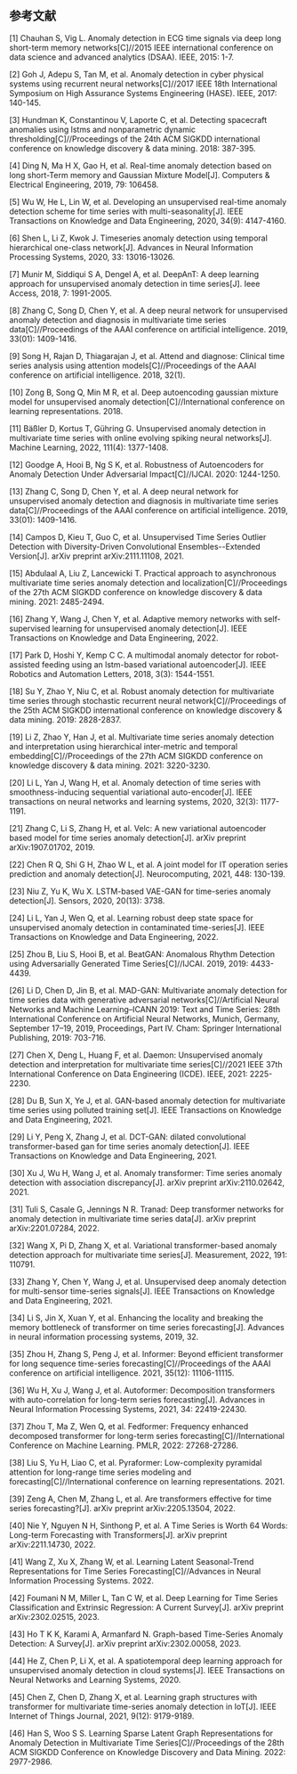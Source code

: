 ## 参考文献

[1] Chauhan S, Vig L. Anomaly detection in ECG time signals via deep long short-term memory networks[C]//2015 IEEE international conference on data science and advanced analytics (DSAA). IEEE, 2015: 1-7.

[2] Goh J, Adepu S, Tan M, et al. Anomaly detection in cyber physical systems using recurrent neural networks[C]//2017 IEEE 18th International Symposium on High Assurance Systems Engineering (HASE). IEEE, 2017: 140-145.

[3] Hundman K, Constantinou V, Laporte C, et al. Detecting spacecraft anomalies using lstms and nonparametric dynamic thresholding[C]//Proceedings of the 24th ACM SIGKDD international conference on knowledge discovery & data mining. 2018: 387-395.

[4] Ding N, Ma H X, Gao H, et al. Real-time anomaly detection based on long short-Term memory and Gaussian Mixture Model[J]. Computers & Electrical Engineering, 2019, 79: 106458.

[5] Wu W, He L, Lin W, et al. Developing an unsupervised real-time anomaly detection scheme for time series with multi-seasonality[J]. IEEE Transactions on Knowledge and Data Engineering, 2020, 34(9): 4147-4160.

[6] Shen L, Li Z, Kwok J. Timeseries anomaly detection using temporal hierarchical one-class network[J]. Advances in Neural Information Processing Systems, 2020, 33: 13016-13026.

[7] Munir M, Siddiqui S A, Dengel A, et al. DeepAnT: A deep learning approach for unsupervised anomaly detection in time series[J]. Ieee Access, 2018, 7: 1991-2005.

[8] Zhang C, Song D, Chen Y, et al. A deep neural network for unsupervised anomaly detection and diagnosis in multivariate time series data[C]//Proceedings of the AAAI conference on artificial intelligence. 2019, 33(01): 1409-1416.

[9] Song H, Rajan D, Thiagarajan J, et al. Attend and diagnose: Clinical time series analysis using attention models[C]//Proceedings of the AAAI conference on artificial intelligence. 2018, 32(1).

[10] Zong B, Song Q, Min M R, et al. Deep autoencoding gaussian mixture model for unsupervised anomaly detection[C]//International conference on learning representations. 2018.

[11] Bäßler D, Kortus T, Gühring G. Unsupervised anomaly detection in multivariate time series with online evolving spiking neural networks[J]. Machine Learning, 2022, 111(4): 1377-1408.

[12] Goodge A, Hooi B, Ng S K, et al. Robustness of Autoencoders for Anomaly Detection Under Adversarial Impact[C]//IJCAI. 2020: 1244-1250.

[13] Zhang C, Song D, Chen Y, et al. A deep neural network for unsupervised anomaly detection and diagnosis in multivariate time series data[C]//Proceedings of the AAAI conference on artificial intelligence. 2019, 33(01): 1409-1416.

[14] Campos D, Kieu T, Guo C, et al. Unsupervised Time Series Outlier Detection with Diversity-Driven Convolutional Ensembles--Extended Version[J]. arXiv preprint arXiv:2111.11108, 2021.

[15] Abdulaal A, Liu Z, Lancewicki T. Practical approach to asynchronous multivariate time series anomaly detection and localization[C]//Proceedings of the 27th ACM SIGKDD conference on knowledge discovery & data mining. 2021: 2485-2494.

[16] Zhang Y, Wang J, Chen Y, et al. Adaptive memory networks with self-supervised learning for unsupervised anomaly detection[J]. IEEE Transactions on Knowledge and Data Engineering, 2022.

[17] Park D, Hoshi Y, Kemp C C. A multimodal anomaly detector for robot-assisted feeding using an lstm-based variational autoencoder[J]. IEEE Robotics and Automation Letters, 2018, 3(3): 1544-1551.

[18] Su Y, Zhao Y, Niu C, et al. Robust anomaly detection for multivariate time series through stochastic recurrent neural network[C]//Proceedings of the 25th ACM SIGKDD international conference on knowledge discovery & data mining. 2019: 2828-2837.

[19] Li Z, Zhao Y, Han J, et al. Multivariate time series anomaly detection and interpretation using hierarchical inter-metric and temporal embedding[C]//Proceedings of the 27th ACM SIGKDD conference on knowledge discovery & data mining. 2021: 3220-3230.

[20] Li L, Yan J, Wang H, et al. Anomaly detection of time series with smoothness-inducing sequential variational auto-encoder[J]. IEEE transactions on neural networks and learning systems, 2020, 32(3): 1177-1191.

[21] Zhang C, Li S, Zhang H, et al. Velc: A new variational autoencoder based model for time series anomaly detection[J]. arXiv preprint arXiv:1907.01702, 2019.

[22] Chen R Q, Shi G H, Zhao W L, et al. A joint model for IT operation series prediction and anomaly detection[J]. Neurocomputing, 2021, 448: 130-139.

[23] Niu Z, Yu K, Wu X. LSTM-based VAE-GAN for time-series anomaly detection[J]. Sensors, 2020, 20(13): 3738.

[24] Li L, Yan J, Wen Q, et al. Learning robust deep state space for unsupervised anomaly detection in contaminated time-series[J]. IEEE Transactions on Knowledge and Data Engineering, 2022.

[25] Zhou B, Liu S, Hooi B, et al. BeatGAN: Anomalous Rhythm Detection using Adversarially Generated Time Series[C]//IJCAI. 2019, 2019: 4433-4439.

[26] Li D, Chen D, Jin B, et al. MAD-GAN: Multivariate anomaly detection for time series data with generative adversarial networks[C]//Artificial Neural Networks and Machine Learning–ICANN 2019: Text and Time Series: 28th International Conference on Artificial Neural Networks, Munich, Germany, September 17–19, 2019, Proceedings, Part IV. Cham: Springer International Publishing, 2019: 703-716.

[27] Chen X, Deng L, Huang F, et al. Daemon: Unsupervised anomaly detection and interpretation for multivariate time series[C]//2021 IEEE 37th International Conference on Data Engineering (ICDE). IEEE, 2021: 2225-2230.

[28] Du B, Sun X, Ye J, et al. GAN-based anomaly detection for multivariate time series using polluted training set[J]. IEEE Transactions on Knowledge and Data Engineering, 2021.

[29] Li Y, Peng X, Zhang J, et al. DCT-GAN: dilated convolutional transformer-based gan for time series anomaly detection[J]. IEEE Transactions on Knowledge and Data Engineering, 2021.

[30] Xu J, Wu H, Wang J, et al. Anomaly transformer: Time series anomaly detection with association discrepancy[J]. arXiv preprint arXiv:2110.02642, 2021.

[31] Tuli S, Casale G, Jennings N R. Tranad: Deep transformer networks for anomaly detection in multivariate time series data[J]. arXiv preprint arXiv:2201.07284, 2022.

[32] Wang X, Pi D, Zhang X, et al. Variational transformer-based anomaly detection approach for multivariate time series[J]. Measurement, 2022, 191: 110791.

[33] Zhang Y, Chen Y, Wang J, et al. Unsupervised deep anomaly detection for multi-sensor time-series signals[J]. IEEE Transactions on Knowledge and Data Engineering, 2021.

[34] Li S, Jin X, Xuan Y, et al. Enhancing the locality and breaking the memory bottleneck of transformer on time series forecasting[J]. Advances in neural information processing systems, 2019, 32.

[35] Zhou H, Zhang S, Peng J, et al. Informer: Beyond efficient transformer for long sequence time-series forecasting[C]//Proceedings of the AAAI conference on artificial intelligence. 2021, 35(12): 11106-11115.

[36] Wu H, Xu J, Wang J, et al. Autoformer: Decomposition transformers with auto-correlation for long-term series forecasting[J]. Advances in Neural Information Processing Systems, 2021, 34: 22419-22430.

[37] Zhou T, Ma Z, Wen Q, et al. Fedformer: Frequency enhanced decomposed transformer for long-term series forecasting[C]//International Conference on Machine Learning. PMLR, 2022: 27268-27286.

[38] Liu S, Yu H, Liao C, et al. Pyraformer: Low-complexity pyramidal attention for long-range time series modeling and forecasting[C]//International conference on learning representations. 2021.

[39] Zeng A, Chen M, Zhang L, et al. Are transformers effective for time series forecasting?[J]. arXiv preprint arXiv:2205.13504, 2022.

[40] Nie Y, Nguyen N H, Sinthong P, et al. A Time Series is Worth 64 Words: Long-term Forecasting with Transformers[J]. arXiv preprint arXiv:2211.14730, 2022.

[41] Wang Z, Xu X, Zhang W, et al. Learning Latent Seasonal-Trend Representations for Time Series Forecasting[C]//Advances in Neural Information Processing Systems. 2022.

[42] Foumani N M, Miller L, Tan C W, et al. Deep Learning for Time Series Classification and Extrinsic Regression: A Current Survey[J]. arXiv preprint arXiv:2302.02515, 2023.

[43] Ho T K K, Karami A, Armanfard N. Graph-based Time-Series Anomaly Detection: A Survey[J]. arXiv preprint arXiv:2302.00058, 2023.

[44] He Z, Chen P, Li X, et al. A spatiotemporal deep learning approach for unsupervised anomaly detection in cloud systems[J]. IEEE Transactions on Neural Networks and Learning Systems, 2020.

[45] Chen Z, Chen D, Zhang X, et al. Learning graph structures with transformer for multivariate time-series anomaly detection in IoT[J]. IEEE Internet of Things Journal, 2021, 9(12): 9179-9189.

[46] Han S, Woo S S. Learning Sparse Latent Graph Representations for Anomaly Detection in Multivariate Time Series[C]//Proceedings of the 28th ACM SIGKDD Conference on Knowledge Discovery and Data Mining. 2022: 2977-2986.
